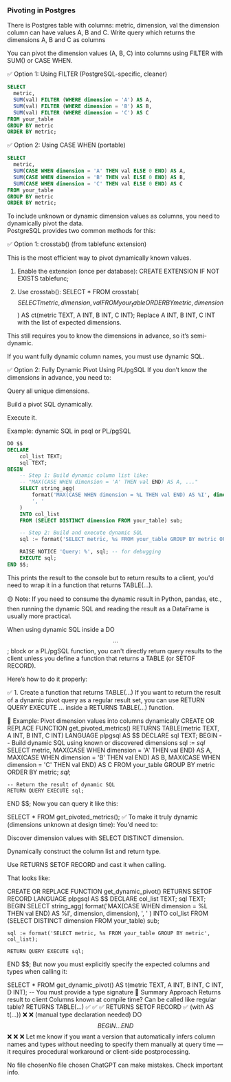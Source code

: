 ### Pivoting in Postgres

There is Postgres table with columns: metric, dimension, val 
the dimension column can have values A, B and C.
Write query which returns the dimensions A, B and C as columns 
 
You can pivot the dimension values (A, B, C) into columns using FILTER with SUM() or CASE WHEN.

✅ Option 1: Using FILTER (PostgreSQL-specific, cleaner)
```sql
SELECT
  metric,
  SUM(val) FILTER (WHERE dimension = 'A') AS A,
  SUM(val) FILTER (WHERE dimension = 'B') AS B,
  SUM(val) FILTER (WHERE dimension = 'C') AS C
FROM your_table
GROUP BY metric
ORDER BY metric;
```
✅ Option 2: Using CASE WHEN (portable)
```sql
SELECT
  metric,
  SUM(CASE WHEN dimension = 'A' THEN val ELSE 0 END) AS A,
  SUM(CASE WHEN dimension = 'B' THEN val ELSE 0 END) AS B,
  SUM(CASE WHEN dimension = 'C' THEN val ELSE 0 END) AS C
FROM your_table
GROUP BY metric
ORDER BY metric;
```

To include unknown or dynamic dimension values as columns, you need to dynamically pivot the data.   
PostgreSQL provides two common methods for this:

✅ Option 1: crosstab() (from tablefunc extension)

This is the most efficient way to pivot dynamically known values.

1. Enable the extension (once per database):
CREATE EXTENSION IF NOT EXISTS tablefunc;

3. Use crosstab():
SELECT * FROM crosstab(
  $$SELECT metric, dimension, val FROM your_table ORDER BY metric, dimension$$
) AS ct(metric TEXT, A INT, B INT, C INT);
Replace A INT, B INT, C INT with the list of expected dimensions.

This still requires you to know the dimensions in advance, so it’s semi-dynamic.

If you want fully dynamic column names, you must use dynamic SQL.

✅ Option 2: Fully Dynamic Pivot Using PL/pgSQL
If you don’t know the dimensions in advance, you need to:

Query all unique dimensions.

Build a pivot SQL dynamically.

Execute it.

Example: dynamic SQL in psql or PL/pgSQL
```sql
DO $$
DECLARE
    col_list TEXT;
    sql TEXT;
BEGIN
    -- Step 1: Build dynamic column list like: 
    -- "MAX(CASE WHEN dimension = 'A' THEN val END) AS A, ..."
    SELECT string_agg(
        format('MAX(CASE WHEN dimension = %L THEN val END) AS %I', dimension, dimension),
        ', '
    )
    INTO col_list
    FROM (SELECT DISTINCT dimension FROM your_table) sub;

    -- Step 2: Build and execute dynamic SQL
    sql := format('SELECT metric, %s FROM your_table GROUP BY metric ORDER BY metric;', col_list);

    RAISE NOTICE 'Query: %', sql; -- for debugging
    EXECUTE sql;
END $$;
```
This prints the result to the console but to return results to a client, you'd need to wrap it in a function that returns TABLE(...).

🟡 Note:
If you need to consume the dynamic result in Python, pandas, etc., then running the dynamic SQL and reading the result as a DataFrame is usually more practical.



When using dynamic SQL inside a DO $$ ... $$; block or a PL/pgSQL function, you can't directly return query results to the client unless you define a function that returns a TABLE (or SETOF RECORD).

Here’s how to do it properly:

✅ 1. Create a function that returns TABLE(...)
If you want to return the result of a dynamic pivot query as a regular result set, you can use RETURN QUERY EXECUTE ... inside a RETURNS TABLE(...) function.

🧩 Example: Pivot dimension values into columns dynamically
CREATE OR REPLACE FUNCTION get_pivoted_metrics()
RETURNS TABLE(metric TEXT, A INT, B INT, C INT)
LANGUAGE plpgsql AS
$$
DECLARE
    sql TEXT;
BEGIN
    -- Build dynamic SQL using known or discovered dimensions
    sql := $sql$
        SELECT
            metric,
            MAX(CASE WHEN dimension = 'A' THEN val END) AS A,
            MAX(CASE WHEN dimension = 'B' THEN val END) AS B,
            MAX(CASE WHEN dimension = 'C' THEN val END) AS C
        FROM your_table
        GROUP BY metric
        ORDER BY metric;
    $sql$;

    -- Return the result of dynamic SQL
    RETURN QUERY EXECUTE sql;
END
$$;
Now you can query it like this:

SELECT * FROM get_pivoted_metrics();
✅ To make it truly dynamic (dimensions unknown at design time):
You'd need to:

Discover dimension values with SELECT DISTINCT dimension.

Dynamically construct the column list and return type.

Use RETURNS SETOF RECORD and cast it when calling.

That looks like:

CREATE OR REPLACE FUNCTION get_dynamic_pivot()
RETURNS SETOF RECORD
LANGUAGE plpgsql AS
$$
DECLARE
    col_list TEXT;
    sql TEXT;
BEGIN
    SELECT string_agg(
        format('MAX(CASE WHEN dimension = %L THEN val END) AS %I', dimension, dimension),
        ', '
    )
    INTO col_list
    FROM (SELECT DISTINCT dimension FROM your_table) sub;

    sql := format('SELECT metric, %s FROM your_table GROUP BY metric', col_list);

    RETURN QUERY EXECUTE sql;
END
$$;
But now you must explicitly specify the expected columns and types when calling it:

SELECT * FROM get_dynamic_pivot()
AS t(metric TEXT, A INT, B INT, C INT, D INT);  -- You must provide a type signature
🔄 Summary
Approach	Returns result to client	Columns known at compile time?	Can be called like regular table?
RETURNS TABLE(...)	✅	✅	✅
RETURNS SETOF RECORD	✅ (with AS t(...))	❌	❌ (manual type declaration needed)
DO $$ BEGIN ... END $$	❌	❌	❌
Let me know if you want a version that automatically infers column names and types without needing to specify them manually at query time — it requires procedural workaround or client-side postprocessing.




No file chosenNo file chosen
ChatGPT can make mistakes. Check important info.
